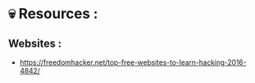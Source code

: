# :skull: Resources : <br />

## Websites : <br /> 
- https://freedomhacker.net/top-free-websites-to-learn-hacking-2016-4842/
  

